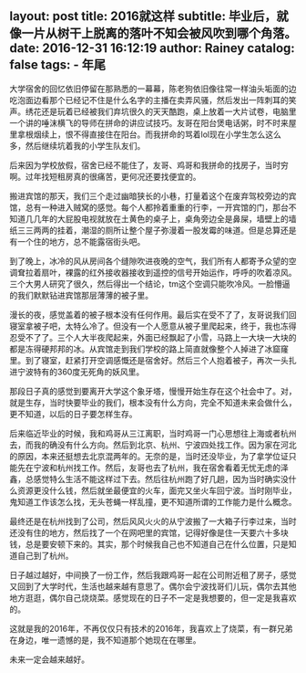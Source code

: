 layout:     post
title:      2016就这样
subtitle:   毕业后，就像一片从树干上脱离的落叶不知会被风吹到哪个角落。
date:       2016-12-31 16:12:19
author:     Rainey
catalog:    false
tags:
    - 年尾
---

大学宿舍的回忆依旧停留在那熟悉的一幕幕，陈老狗依旧像往常一样油头垢面的边吃泡面边看那个已经记不住是什么名字的主播在卖弄风骚，然后发出一阵刺耳的笑声。绣花还是玩着已经被我们弃坑很久的天天酷跑，桌上放着一大片试卷，电脑里一个讲的唾沫横飞的导师在拼命的讲应试技巧。友哥在阳台煲电话粥，时不时来屋里拿根烟续上，恨不得直接住在阳台。而我拼命的骂着lol现在小学生怎么这么多，然后继续坑着我的小学生队友们。

后来因为学校放假，宿舍已经不能住了，友哥、鸡哥和我拼命的找房子，当时穷啊。过年找短租房真的很痛苦，更何况还要找便宜的。

搬进宾馆的那天，我们三个走过幽暗狭长的小巷，打量着这个在废弃驾校旁边的宾馆，总有一种进入贼窝的感觉。每个人都拎着重重的行李，一开宾馆的门，那台不知道几几年的大屁股电视就放在土黄色的桌子上，桌角旁边全是鼻屎，墙壁上的墙纸三三两两的挂着，潮湿的厕所让整个屋子弥漫着一股发霉的味道。但是总算还是有一个住的地方，总不能露宿街头吧。

到了晚上，冰冷的风从房间各个缝隙吹进夜晚的空气，我们所有人都寄予众望的空调耷拉着扇叶，裸露的红外接收器接收到遥控的信号开始运作，呼呼的吹着凉风。三个大男人研究了很久，然后得出一个结论，tm这个空调只能吹冷风。一脸懵逼的我们默默钻进宾馆那层薄薄的被子里。

漫长的夜，感觉盖着的被子根本没有任何作用。最后实在受不了了，友哥说我们回寝室拿被子吧，太特么冷了。但没有一个人愿意从被子里爬起来，终于，我也冻得忍受不了了。三个人大半夜爬起来，外面已经飘起了小雪，马路上一大块一大块的都是冻得硬邦邦的冰。从宾馆走到我们学校的路上简直就像整个人掉进了冰窟窿里。到了寝室，赶紧打开空调感慨还是宿舍好。然后三个人抱着被子，再次一头扎进宁波特有的360度无死角的妖风里。

那段日子真的感觉到要离开大学这个象牙塔，慢慢开始生存在这个社会中了。对，就是生存，当时快要毕业的我们，根本没有什么方向，完全不知道未来会做什么，更不知道，以后的日子要怎样生存。

后来临近毕业的时候，我和鸡哥从三江离职，当时鸡哥一门心思想往上海或者杭州去，而我的确没有什么方向。然后到北京、杭州、宁波四处找工作。因为家在河北的原因，本来还挺想去北京混两年的。无奈的是，当时还没毕业，为了拿学位证只能先在宁波和杭州找工作。然后，友哥也去了杭州，我在宿舍看着无忧无虑的泽鑫，总感觉特么生活不能这样过下去。然后往杭州跑了好几趟，因为当时确实没什么资源更没什么钱，然后就坐最便宜的火车，面完又坐火车回宁波。当时刚毕业，鬼知道工作该怎么找，无头苍蝇一样乱撞，更不知道所谓的工作能力是什么概念。

最终还是在杭州找到了公司，然后风风火火的从宁波搬了一大箱子行李过来，当时还没有住的地方，然后找了一个在网吧里的宾馆，记得好像是住一天要六十多块钱，总是要安顿下来的。其实，那个时候我自己也不知道自己在什么位置，只是知道自己到了杭州。

日子越过越好，中间换了一份工作，然后我跟鸡哥一起在公司附近租了房子，感觉又回到了大学时代，生活也越来越有意思了。偶尔会宁波找哥们儿玩，偶尔去其他地方逛逛，偶尔自己烧烧菜。感觉现在的日子不一定是我想要的，但一定是我喜欢的。

这就是我的2016年，不再仅仅只有技术的2016年，我喜欢上了烧菜，有一群兄弟在身边，唯一遗憾的是，我不知道那个她现在在哪里。

未来一定会越来越好。
